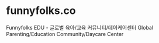 # funnyfolks.co
Funnyfolks EDU - 글로벌 육아/교육 커뮤니티/데이케어센터 Global Parenting/Education Community/Daycare Center
